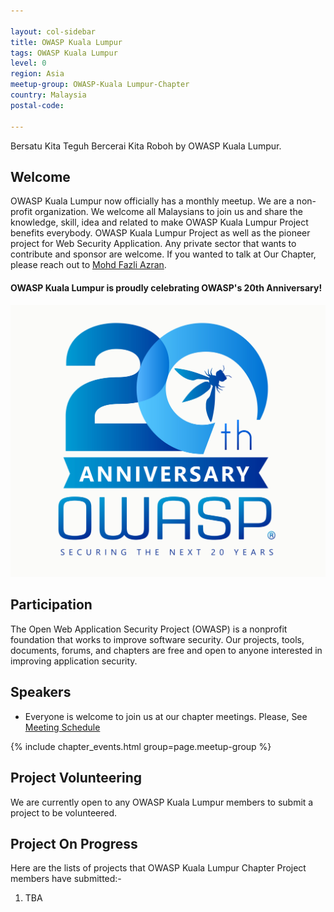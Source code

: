 ```yaml
---

layout: col-sidebar
title: OWASP Kuala Lumpur
tags: OWASP Kuala Lumpur
level: 0
region: Asia
meetup-group: OWASP-Kuala Lumpur-Chapter
country: Malaysia
postal-code: 

---
```


Bersatu Kita Teguh Bercerai Kita Roboh by OWASP Kuala Lumpur.

## Welcome
OWASP Kuala Lumpur now officially has a monthly meetup. We are a non-profit organization. We welcome all Malaysians to join us and share the knowledge, skill, idea and related to make OWASP Kuala Lumpur Project benefits everybody. OWASP Kuala Lumpur Project as well as the pioneer project for Web Security Application. Any private sector that wants to contribute and sponsor are welcome. If you wanted to talk at Our Chapter, please reach out to [Mohd Fazli Azran](mailto:fazli@owasp.org).

#### OWASP Kuala Lumpur is proudly celebrating OWASP's 20th Anniversary!
[![OWASP 20th Anniversary Image](assets/images/OWASP%2020th%20Anniversary.jpeg)](https://20thanniversary.owasp.org/)

## Participation
The Open Web Application Security Project (OWASP) is a nonprofit foundation that works to improve software security. Our projects, tools, documents, forums, and chapters are free and open to anyone interested in improving application security.

## Speakers
- Everyone is welcome to join us at our chapter meetings. Please, See [Meeting Schedule](https://www.meetup.com/owasp-kuala-lumpur/)

{% include chapter_events.html group=page.meetup-group %}

## Project Volunteering

We are currently open to any OWASP Kuala Lumpur members to submit a project to be volunteered.


## Project On Progress

Here are the lists of projects that OWASP Kuala Lumpur Chapter Project members have submitted:- <br />

1. TBA
